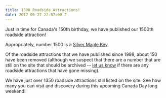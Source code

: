 ```yaml
---
title: 1500 Roadside Attractions!
date: 2017-06-27 22:57:00 Z
---
```


Just in time for Canada's 150th birthday, we have published our 1500th roadside attraction!

Appropriately, number 1500 is a [Silver Maple Key](http://roadsideattractions.ca/roadside/lcra1509).

Of the roadside attractions that we have published since 1998, about 150 have been removed (although we suspect that there are a number that are still on the site that should be archived -- [let us know](mailto:roadsides@roadsideattractions.ca) if there are any roadside attractions that have gone missing). 

We have just over 1350 roadside attractions still listed on the site. See how many you can visit and discovery during this upcoming Canada Day long weekend!